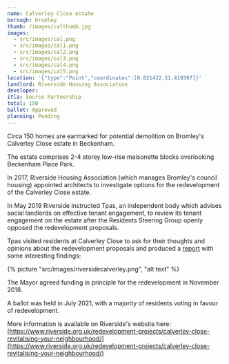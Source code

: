```yaml
---
name: Calverley Close estate 
borough: bromley 
thumb: /images/calthumb.jpg
images:
  - src/images/cal.png
  - src/images/cal1.png
  - src/images/cal2.png
  - src/images/cal3.png
  - src/images/cal4.png
  - src/images/cal5.png
location: '{"type":"Point","coordinates":[0.021422,51.419397]}'
landlord: Riverside Housing Association
developer:
itla: Source Partnership
total: 150
ballot: Approved
planning: Pending
---
```

Circa 150 homes are earmarked for potential demolition on Bromley's Calverley Close estate in Beckenham.

The estate comprises 2-4 storey low-rise maisonette blocks overlooking Beckenham Place Park.

In 2017, Riverside Housing Association (which manages Bromley's council housing) appointed architects to investigate options for the redevelopment of the Calverley Close estate.

In May 2019 Riverside instructed Tpas, an independent body which advises social landlords on effective tenant engagement, to review its tenant engagement on the estate after the Residents Steering Group openly opposed the redevelopment proposals.

Tpas visited residents at Calverley Close to ask for their thoughts and opinions about the redevelopment proposals and produced a [report](/images/tpasreport.pdf) with some interesting findings:

{% picture "src/images/riversidecalverley.png", "alt text" %}


The Mayor agreed funding in principle for the redevelopment in November 2018.

A ballot was held in July 2021, with a majority of residents voting in favour of redevelopment.


More information is available on Riverside's website here: [https://www.riverside.org.uk/redevelopment-projects/calverley-close-revitalising-your-neighbourhood/](https://www.riverside.org.uk/redevelopment-projects/calverley-close-revitalising-your-neighbourhood/)

